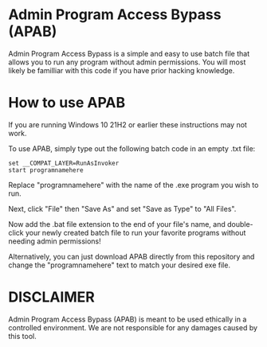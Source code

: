 # Admin Program Access Bypass (APAB)
Admin Program Access Bypass is a simple and easy to use batch file that allows you to run any program without admin permissions.
You will most likely be familliar with this code if you have prior hacking knowledge.

# How to use APAB
If you are running Windows 10 21H2 or earlier these instructions may not work.

To use APAB, simply type out the following batch code in an empty .txt file:
```
set __COMPAT_LAYER=RunAsInvoker 
start programnamehere
```
Replace "programnamehere" with the name of the .exe program you wish to run.

Next, click "File" then "Save As" and set "Save as Type" to "All Files".

Now add the .bat file extension to the end of your file's name, and double-click your newly created batch file to run your favorite programs without needing admin permissions!


Alternatively, you can just download APAB directly from this repository and change the "programnamehere" text to match your desired exe file.

# DISCLAIMER
Admin Program Access Bypass (APAB) is meant to be used ethically in a controlled environment. We are not responsible for any damages caused by this tool.
